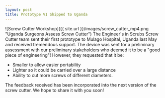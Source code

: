 ```yaml
---
layout: post
title: Prototype V1 Shipped to Uganda
---
```


![Screw Cutter Workshop]({{ site.url }}/images/screw_cutter_mp4.png "Uganda Surgeons Assess Screw Cutter")
The Engineer's in Scrubs Screw Cutter team sent their first prototype to Mulago Hospital, Uganda last May and received tremendous support. The device was sent for a preliminary assessment with our preliminary stakeholders who deemed it to be a "good piece of engineering"! However, they requested that it be:
- Smaller to allow easier portability
- Lighter so it could be carried over a large distance
- Ability to cut more screws of different diameters.  

The feedback received has been incorporated into the next version of the screw cutter. We hope to share it with you soon!